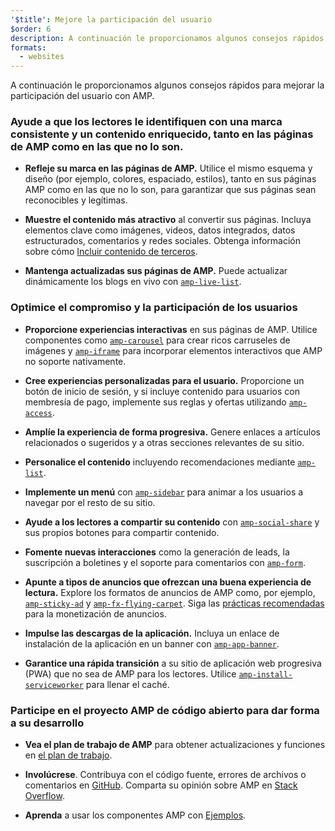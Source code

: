 ```yaml
---
'$title': Mejore la participación del usuario
$order: 6
description: A continuación le proporcionamos algunos consejos rápidos para mejorar la participación del usuario con AMP. Ayude a los lectores a identificarle con una marca consistente y un contenido enriquecido, tanto en las páginas de AMP como en las que no lo son.
formats:
  - websites
---
```


A continuación le proporcionamos algunos consejos rápidos para mejorar la participación del usuario con AMP.

### Ayude a que los lectores le identifiquen con una marca consistente y un contenido enriquecido, tanto en las páginas de AMP como en las que no lo son.

- **Refleje su marca en las páginas de AMP.** Utilice el mismo esquema y diseño (por ejemplo, colores, espaciado, estilos), tanto en sus páginas AMP como en las que no lo son, para garantizar que sus páginas sean reconocibles y legítimas.

- **Muestre el contenido más atractivo** al convertir sus páginas. Incluya elementos clave como imágenes, videos, datos integrados, datos estructurados, comentarios y redes sociales. Obtenga información sobre cómo [Incluir contenido de terceros](../../../documentation/guides-and-tutorials/develop/media_iframes_3p/third_party_components.md).

- **Mantenga actualizadas sus páginas de AMP.** Puede actualizar dinámicamente los blogs en vivo con [`amp-live-list`](../../../documentation/components/reference/amp-live-list.md).

### Optimice el compromiso y la participación de los usuarios

- **Proporcione experiencias interactivas** en sus páginas de AMP. Utilice componentes como [`amp-carousel`](../../../documentation/components/reference/amp-carousel.md) para crear ricos carruseles de imágenes y [`amp-iframe`](../../../documentation/components/reference/amp-iframe.md) para incorporar elementos interactivos que AMP no soporte nativamente.

- **Cree experiencias personalizadas para el usuario.** Proporcione un botón de inicio de sesión, y si incluye contenido para usuarios con membresía de pago, implemente sus reglas y ofertas utilizando [`amp-access`](../../../documentation/components/reference/amp-access.md).

- **Amplíe la experiencia de forma progresiva.** Genere enlaces a artículos relacionados o sugeridos y a otras secciones relevantes de su sitio.

- **Personalice el contenido** incluyendo recomendaciones mediante [`amp-list`](../../../documentation/components/reference/amp-list.md).

- **Implemente un menú** con [`amp-sidebar`](../../../documentation/components/reference/amp-sidebar.md) para animar a los usuarios a navegar por el resto de su sitio.

- **Ayude a los lectores a compartir su contenido** con [`amp-social-share`](../../../documentation/components/reference/amp-social-share.md) y sus propios botones para compartir contenido.

- **Fomente nuevas interacciones** como la generación de leads, la suscripción a boletines y el soporte para comentarios con [`amp-form`](../../../documentation/components/reference/amp-form.md).

- **Apunte a tipos de anuncios que ofrezcan una buena experiencia de lectura.** Explore los formatos de anuncios de AMP como, por ejemplo, [`amp-sticky-ad`](../../../documentation/components/reference/amp-sticky-ad.md) y [`amp-fx-flying-carpet`](../../../documentation/components/reference/amp-fx-flying-carpet.md). Siga las [prácticas recomendadas](../../../documentation/guides-and-tutorials/develop/monetization/index.md) para la monetización de anuncios.

- **Impulse las descargas de la aplicación.** Incluya un enlace de instalación de la aplicación en un banner con [`amp-app-banner`](../../../documentation/components/reference/amp-app-banner.md).

- **Garantice una rápida transición** a su sitio de aplicación web progresiva (PWA) que no sea de AMP para los lectores. Utilice [`amp-install-serviceworker`](../../../documentation/components/reference/amp-install-serviceworker.md) para llenar el caché.

### Participe en el proyecto AMP de código abierto para dar forma a su desarrollo

- **Vea el plan de trabajo de AMP** para obtener actualizaciones y funciones en [el plan de trabajo](../../../community/roadmap.html).

- **Involúcrese**. Contribuya con el código fuente, errores de archivos o comentarios en [GitHub](https://github.com/ampproject/amphtml/blob/master/CONTRIBUTING.md). Comparta su opinión sobre AMP en [Stack Overflow](https://stackoverflow.com/questions/tagged/amp-html).

- **Aprenda** a usar los componentes AMP con [Ejemplos](../../../documentation/examples/index.html).
